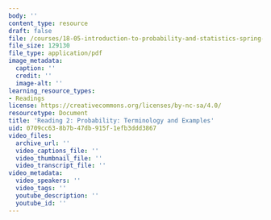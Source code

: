 ```yaml
---
body: ''
content_type: resource
draft: false
file: /courses/18-05-introduction-to-probability-and-statistics-spring-2022/mit18_05_s22_class02-prep.pdf
file_size: 129130
file_type: application/pdf
image_metadata:
  caption: ''
  credit: ''
  image-alt: ''
learning_resource_types:
- Readings
license: https://creativecommons.org/licenses/by-nc-sa/4.0/
resourcetype: Document
title: 'Reading 2: Probability: Terminology and Examples'
uid: 0709cc63-8b7b-47db-915f-1efb3ddd3867
video_files:
  archive_url: ''
  video_captions_file: ''
  video_thumbnail_file: ''
  video_transcript_file: ''
video_metadata:
  video_speakers: ''
  video_tags: ''
  youtube_description: ''
  youtube_id: ''
---
```

